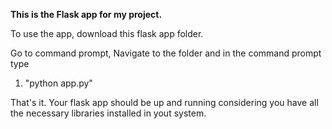 <B>This is the Flask app for my project. </B>

To use the app, download this flask app folder.
 
Go to command prompt, Navigate to the folder and in the command prompt type

1. "python app.py"


That's it. Your flask app should be up and running considering you have all the necessary libraries installed in yout system.
